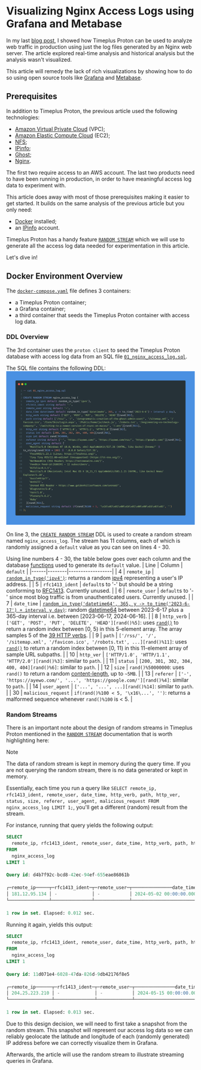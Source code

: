 # Visualizing Nginx Access Logs using Grafana and Metabase
In my last [blog post](https://www.timeplus.com/post/analyzing-nginx-access-logs), I showed how Timeplus Proton can be used to analyze web traffic in production using just the log files generated by an Nginx web server. The article explored real-time analysis and historical analysis but the analysis wasn't visualized. 

This article will remedy the lack of rich visualizations by showing how to do so using open source tools like [Grafana](https://grafana.com/) and [Metabase](https://www.metabase.com/).


## Prerequisites
In addition to Timeplus Proton, the previous article used the following technologies: 
* [Amazon Virtual Private Cloud](https://aws.amazon.com/vpc/) (VPC);
* [Amazon Elastic Compute Cloud](https://aws.amazon.com/ec2/) (EC2);
* [NFS](https://en.wikipedia.org/wiki/Network_File_System);
* [IPinfo](https://ipinfo.io/);
* [Ghost](https://ghost.org/);
* [Nginx](https://nginx.org/en/).
  
The first two require access to an AWS account. The last two products need to have been running in production, in order to have meaningful access log data to experiment with. 

This article does away with most of those prerequisites making it easier to get started. It builds on the same analysis of the previous article but you only need: 
* [Docker](https://docs.docker.com/engine/install/) installed;
* an [IPinfo](https://ipinfo.io/) account. 

Timeplus Proton has a handy feature [`RANDOM STREAM`](https://docs.timeplus.com/proton-create-stream#create-random-stream) which we will use to generate all the access log data needed for experimentation in this article.

Let's dive in!

## Docker Environment Overview
The [`docker-compose.yaml`](docker-compose.yaml) file defines 3 containers:
* a Timeplus Proton container;
* a Grafana container;
* a third container that seeds the Timeplus Proton container with access log data.

### DDL Overview
The 3rd container uses the `proton client` to seed the Timeplus Proton database with access log data from an SQL file [`01_nginx_access_log.sql`](01_nginx_access_log.sql). 

The SQL file contains the following DDL:
![SQL code screenshot with line numbers](01_nginx_access_log.png)

On line 3, the [`CREATE RANDOM STREAM`](https://docs.timeplus.com/proton-create-stream#create-random-stream) DDL is used to create a random stream named `nginx_access_log`. The stream has 11 columns, each of which is randomly assigned a `default` value as you can see on lines 4 - 30.

Using line numbers 4 - 30, the table below goes over each column and the database [functions](https://docs.timeplus.com/functions) used to generate its `default` value.
| Line  | Column | `default` | 
|------|--------|------------------|
| 4 | `remote_ip` | [`random_in_type('ipv4')`](https://docs.timeplus.com/functions_for_random#random_in_type): returns a random [ipv4](https://docs.timeplus.com/datatypes) representing a user's IP address. |
| 5 | `rfc1413_ident` | `default`s to '-' but should be a string conforming to [RFC1413](https://datatracker.ietf.org/doc/html/rfc1413). Currently unused. |
| 6 | `remote_user` | `default`s to '-' since most blog traffic is from unauthenticated users. Currently unused. |
| 7 | `date_time` | [`random_in_type('datetime64', 365, y -> to_time('2023-6-17') + interval y day)`](https://docs.timeplus.com/functions_for_random#random_in_type): random [datetime64](https://docs.timeplus.com/datatypes) between 2023-6-17 plus a 365-day interval i.e. between [2023-06-17, 2024-06-16]. |
| 8 | `http_verb` | `['GET', 'POST', 'PUT', 'DELETE', 'HEAD'][rand()%5]`: uses [`rand()`](https://docs.timeplus.com/functions_for_random#rand) to return a random index between [0, 5) in this 5-element array. The array samples 5 of the [39 HTTP verbs](https://stackoverflow.com/questions/41411152/how-many-http-verbs-are-there). |
| 9 | `path` | `['/rss/', '/', '/sitemap.xml', '/favicon.ico', '/robots.txt', ...][rand()%11]`: uses [`rand()`](https://docs.timeplus.com/functions_for_random#rand) to return a random index between [0, 11) in this 11-element array of sample URL subpaths. |
| 10 | `http_ver` | `['HTTP/1.0', 'HTTP/1.1', 'HTTP/2.0'][rand()%3]`: similar to `path`. |
| 11 | `status` | `[200, 301, 302, 304, 400, 404][rand()%6]`: similar to `path`. |
| 12 | `size` | `rand()%50000000`: uses `rand()` to return a random [content-length](https://developer.mozilla.org/en-US/docs/Web/HTTP/Headers/Content-Length), up to `~5MB`. |
| 13 | `referer` | `['-', 'https://ayewo.com/', '...', 'https://google.com/'][rand()%4]`: similar to `path`. |
| 14 | `user_agent` | `['...', '...', ...][rand()%14]`: similar to `path`. |
| 30 | `malicious_request` | `if(rand()%100 < 5, '\x16\...', '')`: returns a malformed sequence whenever `rand()%100` is < 5. |
  




### Random Streams
There is an important note about the design of random streams in Timeplus Proton mentioned in the [`RANDOM STREAM`](https://docs.timeplus.com/proton-create-stream#create-random-stream) documentation that is worth highlighting here:
> [!NOTE]
> The data of random stream is kept in memory during the query time. If you are not querying the random stream, there is no data generated or kept in memory.

Essentially, each time you run a query like `SELECT remote_ip, rfc1413_ident, remote_user, date_time, http_verb, path, http_ver, status, size, referer, user_agent, malicious_request FROM nginx_access_log LIMIT 1;`, you'll get a different (random) result from the stream.

For instance, running that query yields the following output:
```sql
SELECT
  remote_ip, rfc1413_ident, remote_user, date_time, http_verb, path, http_ver, status, size, referer, user_agent, malicious_request
FROM
  nginx_access_log
LIMIT 1

Query id: d4b7f92c-bcd8-42ec-94ef-655eae86861b

┌─remote_ip─────┬─rfc1413_ident─┬─remote_user─┬───────────────date_time─┬─http_verb─┬─path─────────┬─http_ver─┬─status─┬──size─┬─referer─┬─user_agent────┬─malicious_request─┐
│ 181.12.95.134 │ -             │ -           │ 2024-05-02 00:00:00.000 │           │ /sitemap.xml │          │    302 │ 21345 │ -       │ Plenary/4.6.2 │                   │
└───────────────┴───────────────┴─────────────┴─────────────────────────┴───────────┴──────────────┴──────────┴────────┴───────┴─────────┴───────────────┴───────────────────┘

1 row in set. Elapsed: 0.012 sec.
```

Running it again, yields this output:
```sql
SELECT
  remote_ip, rfc1413_ident, remote_user, date_time, http_verb, path, http_ver, status, size, referer, user_agent, malicious_request
FROM
  nginx_access_log
LIMIT 1

Query id: 11d071e4-6028-47da-826d-9db42176f8e5

┌─remote_ip──────┬─rfc1413_ident─┬─remote_user─┬───────────────date_time─┬─http_verb─┬─path─────────┬─http_ver─┬─status─┬──size─┬─referer────────────┬─user_agent─────────────────────────────────────────┬─malicious_request─┐
│ 204.25.223.210 │ -             │ -           │ 2024-05-15 00:00:00.000 │ POST      │ /favicon.ico │ HTTP/1.1 │    301 │ 32062 │ https://ayewo.com/ │ NetNewsWire (RSS Reader; https://netnewswire.com/) │                   │
└────────────────┴───────────────┴─────────────┴─────────────────────────┴───────────┴──────────────┴──────────┴────────┴───────┴────────────────────┴────────────────────────────────────────────────────┴───────────────────┘

1 row in set. Elapsed: 0.013 sec. 
```

Due to this design decision, we will need to first take a snapshot from the random stream. This snapshot will represent our access log data so we can reliably geolocate the latitude and longitude of each (randomly generated) IP address before we can correctly visualize them in Grafana.

Afterwards, the article will use the random stream to illustrate streaming queries in Grafana.


